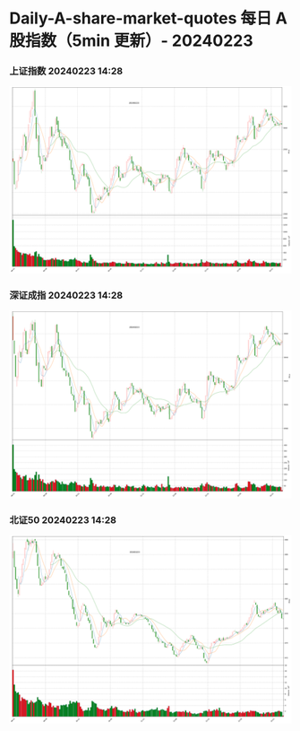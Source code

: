 
# Daily-A-share-market-quotes 每日 A 股指数（5min 更新）- 20240223

### 上证指数 20240223 14:28
![](./fig/2024/2/20240223-sh000001.png)

### 深证成指 20240223 14:28
![](./fig/2024/2/20240223-sz399001.png)

### 北证50 20240223 14:28
![](./fig/2024/2/20240223-bj899050.png)

